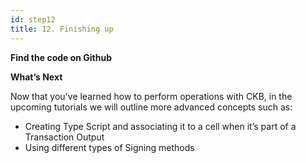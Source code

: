 ```yaml
---
id: step12
title: 12. Finishing up
---
```


__Find the code on Github__

__What’s Next__

Now that you've learned how to perform operations with CKB, in the upcoming tutorials we will outline more advanced concepts such as:

* Creating Type Script and associating it to a cell when it’s part of a Transaction Output
* Using different types of Signing methods
